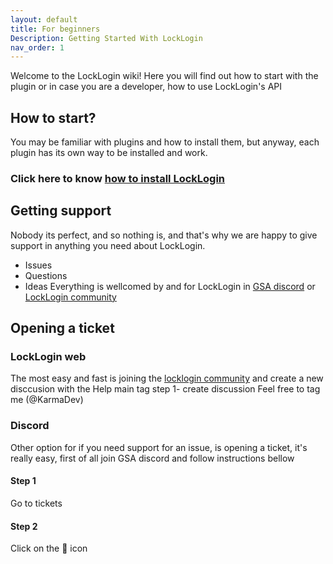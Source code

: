 ```yaml
---
layout: default
title: For beginners
Description: Getting Started With LockLogin
nav_order: 1
---
```

Welcome to the LockLogin wiki!
Here you will find out how to start with the plugin or in case you are a developer, how to use LockLogin's API

## How to start?
You may be familiar with plugins and how to install them, but anyway, each plugin has its own way
to be installed and work.

### Click here to know [how to install LockLogin]()

## Getting support
Nobody its perfect, and so nothing is, and that's why we are happy to give support in anything you need
about LockLogin.

* Issues
* Questions
* Ideas
Everything is wellcomed by and for LockLogin in [GSA discord](https://discord.gg/jRFfsdxnJR) or [LockLogin community](https://karmadev.es/locklogin/#/community)

## Opening a ticket
### LockLogin web
The most easy and fast is joining the [locklogin community](https://karmadev.es/locklogin/#/community) and create a new disccusion with the Help main tag 
step 1- 
create discussion Feel free to tag me (@KarmaDev)

### Discord
Other option for if you need support for an issue, is opening a ticket, it's really easy, first of all join GSA discord and follow instructions bellow 
#### Step 1
Go to tickets 
#### Step 2
Click on the 📩 icon
